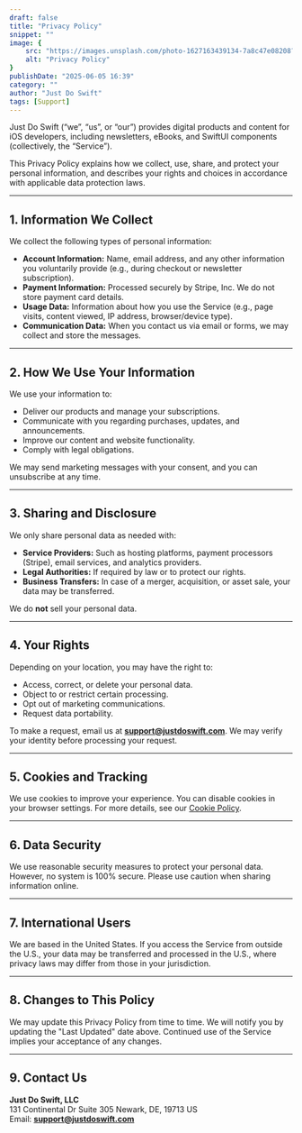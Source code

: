 ```yaml
---
draft: false
title: "Privacy Policy"
snippet: ""
image: {
    src: "https://images.unsplash.com/photo-1627163439134-7a8c47e08208?&fit=crop&w=430&h=240",
    alt: "Privacy Policy"
}
publishDate: "2025-06-05 16:39"
category: ""
author: "Just Do Swift"
tags: [Support]
---
```



Just Do Swift (“we”, “us”, or “our”) provides digital products and content for iOS developers, including newsletters, eBooks, and SwiftUI components (collectively, the “Service”).

This Privacy Policy explains how we collect, use, share, and protect your personal information, and describes your rights and choices in accordance with applicable data protection laws.

---

## 1. Information We Collect

We collect the following types of personal information:

- **Account Information:** Name, email address, and any other information you voluntarily provide (e.g., during checkout or newsletter subscription).
- **Payment Information:** Processed securely by Stripe, Inc. We do not store payment card details.
- **Usage Data:** Information about how you use the Service (e.g., page visits, content viewed, IP address, browser/device type).
- **Communication Data:** When you contact us via email or forms, we may collect and store the messages.

---

## 2. How We Use Your Information

We use your information to:

- Deliver our products and manage your subscriptions.
- Communicate with you regarding purchases, updates, and announcements.
- Improve our content and website functionality.
- Comply with legal obligations.

We may send marketing messages with your consent, and you can unsubscribe at any time.

---

## 3. Sharing and Disclosure

We only share personal data as needed with:

- **Service Providers:** Such as hosting platforms, payment processors (Stripe), email services, and analytics providers.
- **Legal Authorities:** If required by law or to protect our rights.
- **Business Transfers:** In case of a merger, acquisition, or asset sale, your data may be transferred.

We do **not** sell your personal data.

---

## 4. Your Rights

Depending on your location, you may have the right to:

- Access, correct, or delete your personal data.
- Object to or restrict certain processing.
- Opt out of marketing communications.
- Request data portability.

To make a request, email us at **support@justdoswift.com**. We may verify your identity before processing your request.

---

## 5. Cookies and Tracking

We use cookies to improve your experience. You can disable cookies in your browser settings. For more details, see our [Cookie Policy](#).

---

## 6. Data Security

We use reasonable security measures to protect your personal data. However, no system is 100% secure. Please use caution when sharing information online.

---

## 7. International Users

We are based in the United States. If you access the Service from outside the U.S., your data may be transferred and processed in the U.S., where privacy laws may differ from those in your jurisdiction.

---

## 8. Changes to This Policy

We may update this Privacy Policy from time to time. We will notify you by updating the "Last Updated" date above. Continued use of the Service implies your acceptance of any changes.

---

## 9. Contact Us

**Just Do Swift, LLC**  
131 Continental Dr Suite 305 Newark, DE, 19713 US  
Email: **support@justdoswift.com**

